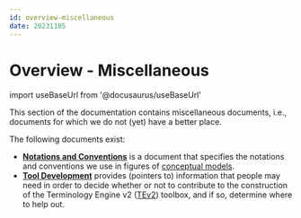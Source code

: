 ```yaml
---
id: overview-miscellaneous
date: 20231105
---
```


# Overview - Miscellaneous

import useBaseUrl from '@docusaurus/useBaseUrl'

This section of the documentation contains miscellaneous documents, i.e., documents for which we do not (yet) have a better place.

The following documents exist:
- **[Notations and Conventions](/docs/miscellaneous/notations-and-conventions)** is a document that specifies the notations and conventions we use in figures of [conceptual models](@).
- **[Tool Development](/docs/miscellaneous/tool-development)** provides (pointers to) information that people may need in order to decide whether or not to contribute to the construction of the Terminology Engine v2 ([TEv2](@)) toolbox, and if so, determine where to help out.
